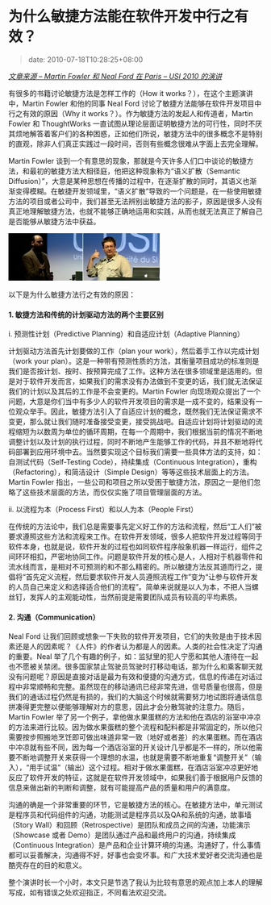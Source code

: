 # 为什么敏捷方法能在软件开发中行之有效？
>date: 2010-07-18T10:28:25+08:00


*[文章来源 – Martin Fowler 和 Neal Ford 在 Paris – USI 2010 的演讲](http://universite-du-si.com/en/conferences/6/sessions/909)*


有很多的书籍讨论敏捷方法是怎样工作的（How it works？），在这个主题演讲中，Martin Fowler 和他的同事 Neal Ford 讨论了敏捷方法能够在软件开发项目中行之有效的原因（Why it works？）。作为敏捷方法的发起人和传道者，Martin Fowler 和 ThoughtWorks 一直试图从理论层面证明敏捷方法的可行性，同时不厌其烦地解答着客户们的各种困惑，正如他们所说，敏捷方法中的很多概念不是特别的直观，除非人们真正实践过一段时间，否则有些概念很难从字面上去完全理解。


Martin Fowler 谈到一个有意思的现象，那就是今天许多人们口中谈论的敏捷方法，和最初的敏捷方法大相径庭，他把这种现象称为“语义扩散（Semantic Diffusion）”，大意是某种思想在传播的过程中，在逐渐扩散的同时，其语义也渐渐变得模糊。在敏捷开发领域里，“语义扩散”导致的一个问题是，在一些使用敏捷方法的项目或者公司中，我们甚至无法辨别出敏捷方法的影子，原因是很多人没有真正地理解敏捷方法，也就不能够正确地运用和实践，从而也就无法真正了解自己是否能够从敏捷方法中获益。


[![](/assets/images/Martin-Flower1-300x94.jpg "Martin Flower")](https://coolshell.cn/wp-content/uploads/2010/07/Martin-Flower1.jpg)


以下是为什么敏捷方法行之有效的原因：



#### **1. 敏捷方法和传统的计划驱动方法的两个主要区别**


i. 预测性计划（Predictive Planning）和自适应计划（Adaptive Planning）


计划驱动方法首先计划要做的工作（plan your work），然后着手工作以完成计划（work your plan）。这是一种带有预测性质的方法，其衡量项目成功的标准则是我们是否按计划、按时、按预算完成了工作。这种方法在很多领域里是适用的。但是对于软件开发而言，如果我们的需求没有办法做到不变更的话，我们就无法保证我们的计划以及其后的工作是不会变更的。Martin Fowler 向现场观众提出了一个问题，大意是你们当中有多少人的软件开发项目的需求是一成不变的，结果没有一位观众举手。因此，敏捷方法引入了自适应计划的概念，既然我们无法保证需求不变更，那么就让我们随时准备接受变更，接受挑战吧。自适应计划将计划驱动的流程缩短为以数周为单位的循环周期，在每一个周期中，我们根据当前的情况不断地调整计划以及计划的执行过程，同时不断地产生能够工作的代码，并且不断地将代码部署到应用环境中去。当然要实现这个目标我们需要一些具体方法的支持，如：自测试代码（Self-Testing Code），持续集成（Continuous Integration），重构（Refactoring），和简洁设计（Simple Design）等等这些技术层面上的方法。Martin Fowler 指出，一些公司和项目之所以受困于敏捷方法，原因之一是他们忽略了这些技术层面的方法，而仅仅实施了项目管理层面的方法。


ii. 以流程为本（Process First）和以人为本（People First）


在传统的方法论中，我们总是需要事先定义好工作的方法和流程，然后“工人们”被要求遵照这些方法和流程来工作。在软件开发领域，很多人把软件开发过程等同于软件本身，也就是说，软件开发的过程也如同软件程序般象机器一样运行，组件之间环环相扣，严密地协同工作。问题是软件开发的核心是人，人相对于机器零件和流水线而言，是相对不可预测的和不那么精密的。所以敏捷方法反其道而行之，提倡将“首先定义流程，然后要求软件开发人员遵照流程工作”变为“让参与软件开发的人员自己来定义和选择适合他们的流程”。简单来说就是以人为本，不把人当螺丝钉，发挥人的主观能动性，当然前提是需要团队成员有较高的平均素质。


#### 2. 沟通（Communication）


Neal Ford 让我们回顾或想象一下失败的软件开发项目，它们的失败是由于技术因素还是人的因素呢？《人件》的作者认为都是人的因素。人类的社会性决定了沟通的重要。Neal 举了几个有趣的例子，如：监狱里的犯人宁愿和其他人渣待在一起也不愿被关禁闭。很多国家禁止驾驶员驾驶时打移动电话，那为什么和乘客聊天就没有问题呢？原因是直接对话是最为有效和便捷的沟通方式，信息的传递在对话过程中非常顺畅和完整。虽然现在的移动通讯已经非常先进，信号质量也很高，但是我们的通话过程仍然是有损的，我们的大脑这个时候就需要努力地试图将通话信息拼凑得更完整以便能够理解对方的意思，因此才会分散驾驶的注意力。随后，Martin Fowler 举了另一个例子，拿他做水果蛋糕的方法和他在酒店的浴室中冲凉的方法来进行比较。因为做水果蛋糕的整个流程和配料都是非常固定的，所以他只需要按步照搬地烹饪即可做出味道非常一致（地好或者差）的水果蛋糕。而在酒店中冲凉就有些不同，因为每一个酒店浴室的开关设计几乎都是不一样的，所以他需要不断地调整开关来获得一个理想的水温，也就是需要不断地重复“调整开关”（输入），“用手试温”（输出）这个过程。相对于做水果蛋糕，在酒店浴室冲凉更好地反应了软件开发的特征，这就是在软件开发领域中，如果我们善于根据用户反馈的信息来做出新的判断和调整，就有可能提高产品的质量和用户的满意度。


沟通的确是一个非常重要的环节，它是敏捷方法的核心。在敏捷方法中，单元测试是程序员和代码组件的沟通，功能测试是程序员以及QA和系统的沟通，故事墙（Story Wall）和回顾（Retrospective）是团队和成员之间的沟通，功能演示（Showcase 或者 Demo）是团队通过产品和最终用户的沟通，持续集成（Continuous Integration）是产品和企业计算环境的沟通。沟通好了，什么事情都可以妥善解决，沟通得不好，好事也会变坏事。和广大技术爱好者交流沟通也是酷壳存在的目的和意义。


整个演讲时长一个小时，本文只是节选了我认为比较有意思的观点加上本人的理解写成，如有错误之处欢迎指正，不同看法欢迎交流。


